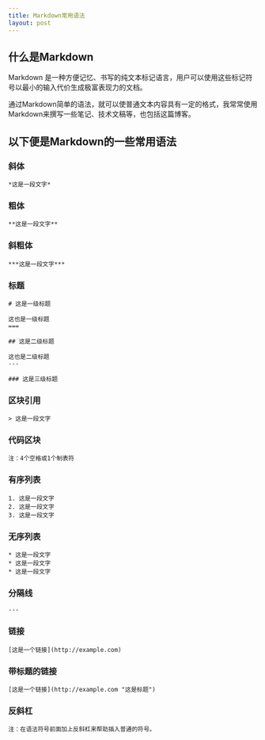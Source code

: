 ```yaml
---
title: Markdown常用语法
layout: post
---
```

## 什么是Markdown
Markdown 是一种方便记忆、书写的纯文本标记语言，用户可以使用这些标记符号以最小的输入代价生成极富表现力的文档。

通过Markdown简单的语法，就可以使普通文本内容具有一定的格式，我常常使用Markdown来撰写一些笔记、技术文稿等，也包括这篇博客。

## 以下便是Markdown的一些常用语法

### 斜体
	*这是一段文字*

### 粗体
	**这是一段文字**

### 斜粗体
	***这是一段文字***

### 标题

	# 这是一级标题

	这也是一级标题
	===

	## 这是二级标题

	这也是二级标题
	---

	### 这是三级标题

### 区块引用
	> 这是一段文字

### 代码区块
	注：4个空格或1个制表符

### 有序列表
	1. 这是一段文字
	2. 这是一段文字
	3. 这是一段文字

### 无序列表
	* 这是一段文字
	* 这是一段文字
	* 这是一段文字

### 分隔线
	---

### 链接
	[这是一个链接](http://example.com)

### 带标题的链接
	[这是一个链接](http://example.com "这是标题")

### 反斜杠
	注：在语法符号前面加上反斜杠来帮助插入普通的符号。